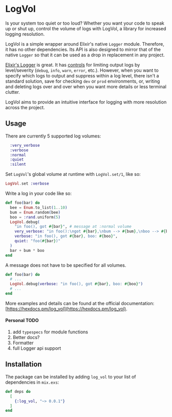 # LogVol

Is your system too quiet or too loud? Whether you want
your code to speak up or shut up, control the volume of
logs with LogVol, a library for increased logging resolution.

LogVol is a simple wrapper around Elixir's native `Logger` module. 
Therefore, it has no other dependencies. Its API is also designed
to mirror that of the native `Logger` so that it can be used as a
drop in replacement in any project.

[Elixir's Logger](https://hexdocs.pm/logger/master/Logger.html#content) is
great. It has [controls](https://hexdocs.pm/logger/master/Logger.html#module-runtime-configuration) 
for limiting output logs by level/severity (`debug`, `info`, `warn`, `error`, etc.). However,
when you want to specify which logs to output and suppress within a log level, there isn't a standard solution,
save for checking `dev` or `prod` environments, or, writing and deleting logs over and over when you want more
details or less terminal clutter.

LogVol aims to provide an intuitive interface for logging with more resolution across the project.

## Usage

There are currently 5 supported log volumes:

```elixir
  :very_verbose
  :verbose
  :normal
  :quiet
  :silent
```
      
Set `LogVol`'s global volume at runtime with `LogVol.set/1`, like so: 

```elixir
LogVol.set :verbose
```
    
Write a log in your code like so:

```elixir
def foo(bar) do 
  bee = Enum.to_list(1..10)
  bum = Enum.random(bee)
  boo = :rand.uniform(5)
  LogVol.debug(
    "in foo(), got #{bar}", # message at :normal volume
    very_verbose: "in foo():\ngot #{bar},\nbum --> #{bum},\nboo --> #{boo}",
    verbose: "in foo(), got #{bar}, boo: #{boo}",
    quiet: "foo(#{bar})"
  )
  bar + bum * boo
end
```

A message does not have to be specified for all volumes. 

```elixir
def foo(bar) do 
  # ...
  LogVol.debug(verbose: "in foo(), got #{bar}, boo: #{boo}")
  # ...
end
```

More examples and details can be found at the official documentation:
[https://hexdocs.pm/log_vol](https://hexdocs.pm/log_vol).

#### Personal TODO
1. add `typespecs` for module functions
2. Better docs?
3. Formatter
4. full Logger api support

## Installation

The package can be installed
by adding `log_vol` to your list of dependencies in `mix.exs`:

```elixir
def deps do
  [
    {:log_vol, "~> 0.0.1"}
  ]
end
```

